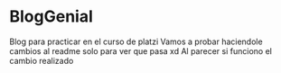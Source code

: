 # BlogGenial
Blog para practicar en el curso de platzi
Vamos a probar haciendole cambios al readme solo
para ver que pasa xd
Al parecer si funciono el cambio realizado
